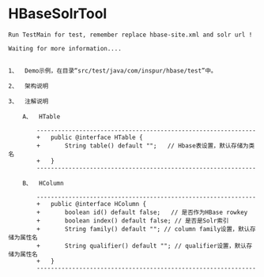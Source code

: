 HBaseSolrTool
=============
	
	Run TestMain for test, remember replace hbase-site.xml and solr url !

	Waiting for more information....

	
	1、	Demo示例，在目录“src/test/java/com/inspur/hbase/test”中。
	
	2、	架构说明
	
	3、	注解说明
	
		A、	HTable
		
			--------------------------------------------------------------
			+	public @interface HTable {
			+		String table() default "";   // Hbase表设置，默认存储为类名
			+	}
			--------------------------------------------------------------
		
		B、	HColumn
		
			--------------------------------------------------------------
			+	public @interface HColumn {
			+		boolean id() default false;   // 是否作为HBase rowkey
			+		boolean index() default false; // 是否是Solr索引
			+		String family() default ""; // column family设置，默认存储为属性名
			+		String qualifier() default ""; // qualifier设置，默认存储为属性名
			+	}
			--------------------------------------------------------------
			
		
